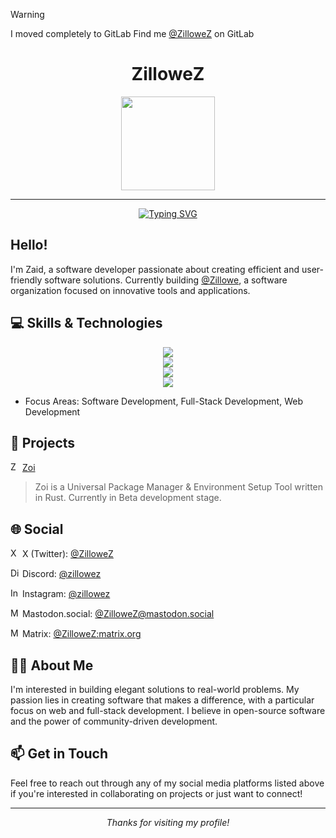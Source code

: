 >[!WARNING]
> I moved completely to GitLab
> Find me [@ZilloweZ](https://gitlab.com/ZilloweZ) on GitLab


<div align="center">
<h1>ZilloweZ</h1>
<img width="150px" src="https://gitlab.com/ZilloweZ/gitlab-profile/-/raw/main/assets/img/profile.png"/>

<br/>

<hr/>
</div>

<div align="center">

[![Typing SVG](https://readme-typing-svg.demolab.com?font=JetBrains+Mono&pause=1000&center=true&vCenter=true&random=false&width=435&lines=A+software+developer)](https://git.io/typing-svg)

</div>

## Hello!

I'm Zaid, a software developer passionate about creating efficient and user-friendly software solutions. Currently building [@Zillowe](https://gitlab.com/Zillowe), a software organization focused on innovative tools and applications.

## 💻 Skills & Technologies

<div align="center">
  <a href="https://skillicons.dev">
      <img src="https://skillicons.dev/icons?i=nodejs,react,nextjs,rails,svelte,astro" />
  </a>
</div>

<div align="center">
  <a href="https://skillicons.dev">
      <img src="https://skillicons.dev/icons?i=html,css,js,ts,go,rust,c,cpp,cs,ruby,python" />
  </a>
</div>

<div align="center">
  <a href="https://skillicons.dev">
      <img src="https://skillicons.dev/icons?i=vim,neovim,docker,sqlite,postgres,redis,tailwind,git,gitlab,linux,arch,bash" />
  </a>
</div>

<div align="center">
  <a href="https://skillicons.dev">
      <img src="https://skillicons.dev/icons?i=figma,godot,unity,blender,bun,obsidian" />
  </a>
</div>

- Focus Areas: Software Development, Full-Stack Development, Web Development

## 🚀 Projects

<img alt="Zoi logo" width="15" src="https://gitlab.com/ZilloweZ/gitlab-profile/-/raw/main/assets/img/projects/zoi.svg"/> [Zoi](https://gitlab.com/Zillowe/Zillwen/Zusty/Zoi)
> Zoi is a Universal Package Manager & Environment Setup Tool written in Rust. Currently in Beta development stage.

## 🌐 Social

<img alt="X logo" width="15" src="https://gitlab.com/ZilloweZ/gitlab-profile/-/raw/main/assets/img/social/x.svg"/> X (Twitter): [@ZilloweZ](https://x.com/ZilloweZ)

<img alt="Discord logo" width="15" src="https://gitlab.com/ZilloweZ/gitlab-profile/-/raw/main/assets/img/social/discord.svg"/> Discord: [@zillowez](https://discord.com/users/1182042030508097656)

<img alt="Instagram logo" width="15" src="https://gitlab.com/ZilloweZ/gitlab-profile/-/raw/main/assets/img/social/instagram.svg"/> Instagram: [@zillowez](https://instagram.com/zillowez)

<img alt="Mastodon logo" width="15" src="https://gitlab.com/ZilloweZ/gitlab-profile/-/raw/main/assets/img/social/mastodon.svg"/> Mastodon.social: [@ZilloweZ@mastodon.social](https://mastodon.social/@ZilloweZ)

<img alt="Matrix logo" width="15" src="https://gitlab.com/ZilloweZ/gitlab-profile/-/raw/main/assets/img/social/matrix.svg"/> Matrix: [@ZilloweZ:matrix.org](https://matrix.to/#/@ZilloweZ:matrix.org)

## 👨‍💻 About Me

I'm interested in building elegant solutions to real-world problems. My passion lies in creating software that makes a difference, with a particular focus on web and full-stack development. I believe in open-source software and the power of community-driven development.

## 📫 Get in Touch

Feel free to reach out through any of my social media platforms listed above if you're interested in collaborating on projects or just want to connect!

---

<div align="center">
  <i>Thanks for visiting my profile!</i>
</div>
